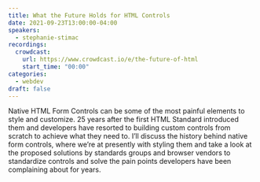 ```yaml
---
title: What the Future Holds for HTML Controls
date: 2021-09-23T13:00:00-04:00
speakers:
  - stephanie-stimac
recordings:
  crowdcast:
    url: https://www.crowdcast.io/e/the-future-of-html
    start_time: "00:00"
categories:
  - webdev
draft: false
---
```


Native HTML Form Controls can be some of the most painful elements to style and customize. 25 years after the first HTML Standard introduced them and developers have resorted to building custom controls from scratch to achieve what they need to. I’ll discuss the history behind native form controls, where we’re at presently with styling them and take a look at the proposed solutions by standards groups and browser vendors to standardize controls and solve the pain points developers have been complaining about for years.
